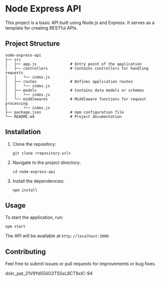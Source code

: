 # Node Express API

This project is a basic API built using Node.js and Express. It serves as a template for creating RESTful APIs.

## Project Structure

```
node-express-api
├── src
│   ├── app.js               # Entry point of the application
│   ├── controllers          # Contains controllers for handling requests
│   │   └── index.js
│   ├── routes               # Defines application routes
│   │   └── index.js
│   ├── models               # Contains data models or schemas
│   │   └── index.js
│   └── middlewares          # Middleware functions for request processing
│       └── index.js
├── package.json             # npm configuration file
└── README.md                # Project documentation
```

## Installation

1. Clone the repository:
   ```
   git clone <repository-url>
   ```

2. Navigate to the project directory:
   ```
   cd node-express-api
   ```

3. Install the dependencies:
   ```
   npm install
   ```

## Usage

To start the application, run:
```
npm start
```

The API will be available at `http://localhost:3000`.

## Contributing

Feel free to submit issues or pull requests for improvements or bug fixes.


dckr_pat_21V9Yd55iIO2T5SsL8CT9xlC-94
